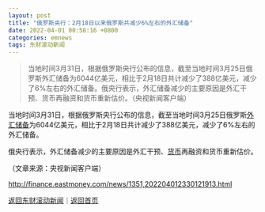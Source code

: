 ```yaml
---
layout: post
title: "俄罗斯央行：2月18日以来俄罗斯共减少6%左右的外汇储备"
date: 2022-04-01 00:58:16 +0800
categories: emnews
tags: 东财滚动新闻
---
```

> 当地时间3月31日，根据俄罗斯央行公布的信息，截至当地时间3月25日俄罗斯外汇储备为6044亿美元，相比于2月18日共计减少了388亿美元，减少了6%左右的外汇储备。俄央行表示，外汇储备减少的主要原因是外汇干预、货币再融资和货币重新估价。（央视新闻客户端）

<p>当地时间3月31日，根据俄罗斯央行公布的信息，截至当地时间3月25日俄罗斯<span id="Info.352"><a href="http://data.eastmoney.com/cjsj/hjwh.html" class="infokey">外汇储备</a></span>为6044亿美元，相比于2月18日共计减少了388亿美元，减少了6%左右的外汇储备。</p>
 <p>俄央行表示，外汇储备减少的主要原因是外汇干预、<span id="Info.3326"><a href="http://data.eastmoney.com/cjsj/hbgyl.html" class="infokey">货币</a></span>再融资和货币重新估价。</p><p class="em_media">（文章来源：央视新闻客户端）</p>

<http://finance.eastmoney.com/news/1351,202204012330121913.html>

[返回东财滚动新闻](//finews.withounder.com/emnews/)｜[返回首页](//finews.withounder.com/)
